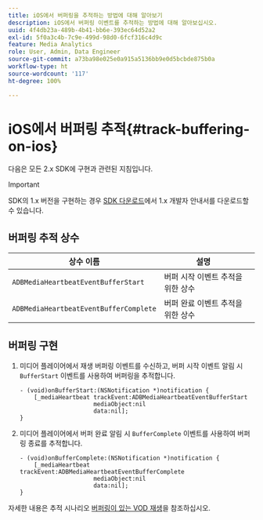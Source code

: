 ```yaml
---
title: iOS에서 버퍼링을 추적하는 방법에 대해 알아보기
description: iOS에서 버퍼링 이벤트를 추적하는 방법에 대해 알아보십시오.
uuid: 4f4db23a-489b-4b41-bb6e-393ec64d52a2
exl-id: 5f0a3c4b-7c9e-499d-98d0-6fcf316c4d9c
feature: Media Analytics
role: User, Admin, Data Engineer
source-git-commit: a73ba98e025e0a915a5136bb9e0d5bcbde875b0a
workflow-type: ht
source-wordcount: '117'
ht-degree: 100%

---
```


# iOS에서 버퍼링 추적{#track-buffering-on-ios}

다음은 모든 2.x SDK에 구현과 관련된 지침입니다.

>[!IMPORTANT]
>
>SDK의 1.x 버전을 구현하는 경우 [SDK 다운로드](/help/getting-started/download-sdks.md)에서 1.x 개발자 안내서를 다운로드할 수 있습니다.

## 버퍼링 추적 상수


| 상수 이름 | 설명     |
|---|---|
| `ADBMediaHeartbeatEventBufferStart` | 버퍼 시작 이벤트 추적을 위한 상수 |
| `ADBMediaHeartbeatEventBufferComplete` | 버퍼 완료 이벤트 추적을 위한 상수 |

## 버퍼링 구현

1. 미디어 플레이어에서 재생 버퍼링 이벤트를 수신하고, 버퍼 시작 이벤트 알림 시 `BufferStart` 이벤트를 사용하여 버퍼링을 추적합니다.

   ```
   - (void)onBufferStart:(NSNotification *)notification {
       [_mediaHeartbeat trackEvent:ADBMediaHeartbeatEventBufferStart  
                        mediaObject:nil  
                        data:nil];
   }
   ```

1. 미디어 플레이어에서 버퍼 완료 알림 시 `BufferComplete` 이벤트를 사용하여 버퍼링 종료를 추적합니다.

   ```
   - (void)onBufferComplete:(NSNotification *)notification {
       [_mediaHeartbeat trackEvent:ADBMediaHeartbeatEventBufferComplete  
                        mediaObject:nil  
                        data:nil];
   }
   ```

자세한 내용은 추적 시나리오 [버퍼링이 있는 VOD 재생](/help/use-cases/tracking-scenarios/vod-buffering.md)을 참조하십시오.
